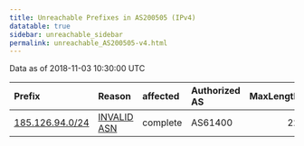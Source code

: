 ```yaml
---
title: Unreachable Prefixes in AS200505 (IPv4)
datatable: true
sidebar: unreachable_sidebar
permalink: unreachable_AS200505-v4.html
---
```


Data as of 2018-11-03 10:30:00 UTC


<div class="datatable-begin"></div>

| Prefix                                                   | Reason                                                                                                  | affected   | Authorized AS   |   MaxLength | Anchor                                         |   unreachable /24s |
|:---------------------------------------------------------|:--------------------------------------------------------------------------------------------------------|:-----------|:----------------|------------:|:-----------------------------------------------|-------------------:|
| [185.126.94.0/24](https://stat.ripe.net/185.126.94.0/24) | [INVALID ASN](https://rpki-validator.ripe.net/announcement-preview?asn=AS200505&prefix=185.126.94.0/24) | complete   | AS61400         |          22 | [RIPE](unreachable_RIPE_NCC_RPKI_Root-v4.html) |                  1 |

<div class="datatable-end"></div>